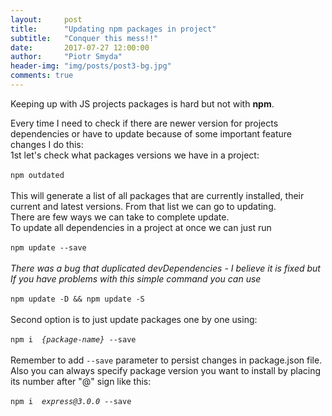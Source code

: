 ```yaml
---
layout:     post
title:      "Updating npm packages in project"
subtitle:   "Conquer this mess!!"
date:       2017-07-27 12:00:00
author:     "Piotr Smyda"
header-img: "img/posts/post3-bg.jpg"
comments: true
---
```


<p>Keeping up with JS projects packages is hard but not with <strong>npm</strong>.
<p>Every time I need to check if there are newer version for projects dependencies or have to update because of some important feature changes I do this:
<br>
1st let's check what packages versions we have in a project:
<br><br>
<code>npm outdated</code>
<br><br>
This will generate a list of all packages that are currently installed, their current and latest versions. From that list we can go to updating.
<br>
There are few ways we can take to complete update.
<br>
To update all dependencies in a project at once we can just run
<br><br>
<code>npm update --save</code>
<br><br>
<i>There was a bug that duplicated devDependencies - I believe it is fixed but If you have problems with this simple command you can use </i>
<br><br>
<code>npm update -D && npm update -S</code>
<br><br>
Second option is to just update packages one by one using:
<br><br>
<code>npm i <i> {package-name}</i> --save</code>
<br><br>
Remember to add <code>--save</code> parameter to persist changes in package.json file.<br>
Also you can always specify package version you want to install by placing its number after "@" sign like this:
<br><br>
<code>npm i <i> express@3.0.0</i> --save</code>
<br><br>

